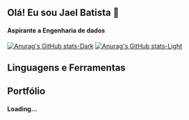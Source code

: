 ## Olá! Eu sou Jael Batista 👋

#### Aspirante a Engenharia de dados

[![Anurag's GitHub stats-Dark](https://github-readme-stats.vercel.app/api?username=JaelBS&show_icons=true&theme=dark#gh-dark-mode-only)](https://github.com/JaelBS/github-readme-stats#gh-dark-mode-only)
[![Anurag's GitHub stats-Light](https://github-readme-stats.vercel.app/api?username=JaelBS&show_icons=true&theme=default#gh-light-mode-only)](https://github.com/JaelBS/github-readme-stats#gh-light-mode-only)

## Linguagens e Ferramentas

<link rel="stylesheet" href="https://cdn.jsdelivr.net/gh/devicons/devicon@v2.15.1/devicon.min.css">
<div> 
    <i style="font-size: 65px" class="devicon-python-plain-wordmark colored"></i>
    <span style="margin:5px">
    <!-- <i style="font-size: 65px" class="devicon-kubernetes-plain-wordmark colored"></i>
    <span style="margin:5px"> -->
    <!-- <i style="font-size: 65px" class="devicon-terraform-plain-wordmark colored"></i>
    <span style="margin:5px"> -->
    <!-- <i style="font-size: 65px" class="devicon-docker-plain-wordmark colored"></i>
    <span style="margin:5px"> -->
    <i style="font-size: 65px" class="devicon-amazonwebservices-plain-wordmark"></i>
    <span style="margin:5px"> 
    <i style="font-size: 60px"class="devicon-github-original-wordmark"></i>
    <span style="margin:5px"> 
    <i style="font-size: 70px " class="devicon-git-plain-wordmark"></i>
    <span style="margin:5px"> 
    <!-- <img aling="center" alt="" src="" height="70px"/>    -->
</div>

## Portfólio
#### Loading...

